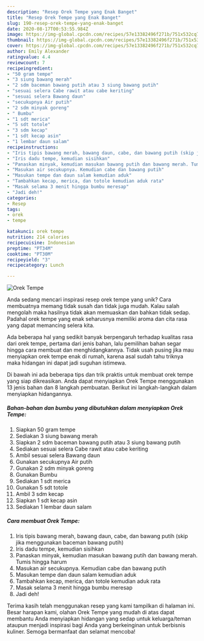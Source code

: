 ```yaml
---
description: "Resep Orek Tempe yang Enak Banget"
title: "Resep Orek Tempe yang Enak Banget"
slug: 190-resep-orek-tempe-yang-enak-banget
date: 2020-08-17T00:53:55.984Z
image: https://img-global.cpcdn.com/recipes/57e13382496f271b/751x532cq70/orek-tempe-foto-resep-utama.jpg
thumbnail: https://img-global.cpcdn.com/recipes/57e13382496f271b/751x532cq70/orek-tempe-foto-resep-utama.jpg
cover: https://img-global.cpcdn.com/recipes/57e13382496f271b/751x532cq70/orek-tempe-foto-resep-utama.jpg
author: Emily Alexander
ratingvalue: 4.4
reviewcount: 7
recipeingredient:
- "50 gram tempe"
- "3 siung bawang merah"
- "2 sdm baceman bawang putih atau 3 siung bawang putih"
- "sesuai selera Cabe rawit atau cabe keriting"
- "sesuai selera Bawang daun"
- "secukupnya Air putih"
- "2 sdm minyak goreng"
- " Bumbu"
- "1 sdt merica"
- "5 sdt totole"
- "3 sdm kecap"
- "1 sdt kecap asin"
- "1 lembar daun salam"
recipeinstructions:
- "Iris tipis bawang merah, bawang daun, cabe, dan bawang putih (skip jika menggunakan baceman bawang putih)"
- "Iris dadu tempe, kemudian sisihkan"
- "Panaskan minyak, kemudian masukan bawang putih dan bawang merah. Tumis hingga harum"
- "Masukan air secukupnya. Kemudian cabe dan bawang putih"
- "Masukan tempe dan daun salam kemudian aduk"
- "Tambahkan kecap, merica, dan totole kemudian aduk rata"
- "Masak selama 3 menit hingga bumbu meresap"
- "Jadi deh!"
categories:
- Resep
tags:
- orek
- tempe

katakunci: orek tempe 
nutrition: 214 calories
recipecuisine: Indonesian
preptime: "PT34M"
cooktime: "PT30M"
recipeyield: "3"
recipecategory: Lunch

---
```



![Orek Tempe](https://img-global.cpcdn.com/recipes/57e13382496f271b/751x532cq70/orek-tempe-foto-resep-utama.jpg)

Anda sedang mencari inspirasi resep orek tempe yang unik? Cara membuatnya memang tidak susah dan tidak juga mudah. Kalau salah mengolah maka hasilnya tidak akan memuaskan dan bahkan tidak sedap. Padahal orek tempe yang enak seharusnya memiliki aroma dan cita rasa yang dapat memancing selera kita.



Ada beberapa hal yang sedikit banyak berpengaruh terhadap kualitas rasa dari orek tempe, pertama dari jenis bahan, lalu pemilihan bahan segar hingga cara membuat dan menghidangkannya. Tidak usah pusing jika mau menyiapkan orek tempe enak di rumah, karena asal sudah tahu triknya maka hidangan ini dapat jadi suguhan istimewa.


Di bawah ini ada beberapa tips dan trik praktis untuk membuat orek tempe yang siap dikreasikan. Anda dapat menyiapkan Orek Tempe menggunakan 13 jenis bahan dan 8 langkah pembuatan. Berikut ini langkah-langkah dalam menyiapkan hidangannya.

<!--inarticleads1-->

##### Bahan-bahan dan bumbu yang dibutuhkan dalam menyiapkan Orek Tempe:

1. Siapkan 50 gram tempe
1. Sediakan 3 siung bawang merah
1. Siapkan 2 sdm baceman bawang putih atau 3 siung bawang putih
1. Sediakan sesuai selera Cabe rawit atau cabe keriting
1. Ambil sesuai selera Bawang daun
1. Gunakan secukupnya Air putih
1. Gunakan 2 sdm minyak goreng
1. Gunakan  Bumbu
1. Sediakan 1 sdt merica
1. Gunakan 5 sdt totole
1. Ambil 3 sdm kecap
1. Siapkan 1 sdt kecap asin
1. Sediakan 1 lembar daun salam




<!--inarticleads2-->

##### Cara membuat Orek Tempe:

1. Iris tipis bawang merah, bawang daun, cabe, dan bawang putih (skip jika menggunakan baceman bawang putih)
1. Iris dadu tempe, kemudian sisihkan
1. Panaskan minyak, kemudian masukan bawang putih dan bawang merah. Tumis hingga harum
1. Masukan air secukupnya. Kemudian cabe dan bawang putih
1. Masukan tempe dan daun salam kemudian aduk
1. Tambahkan kecap, merica, dan totole kemudian aduk rata
1. Masak selama 3 menit hingga bumbu meresap
1. Jadi deh!




Terima kasih telah menggunakan resep yang kami tampilkan di halaman ini. Besar harapan kami, olahan Orek Tempe yang mudah di atas dapat membantu Anda menyiapkan hidangan yang sedap untuk keluarga/teman ataupun menjadi inspirasi bagi Anda yang berkeinginan untuk berbisnis kuliner. Semoga bermanfaat dan selamat mencoba!
